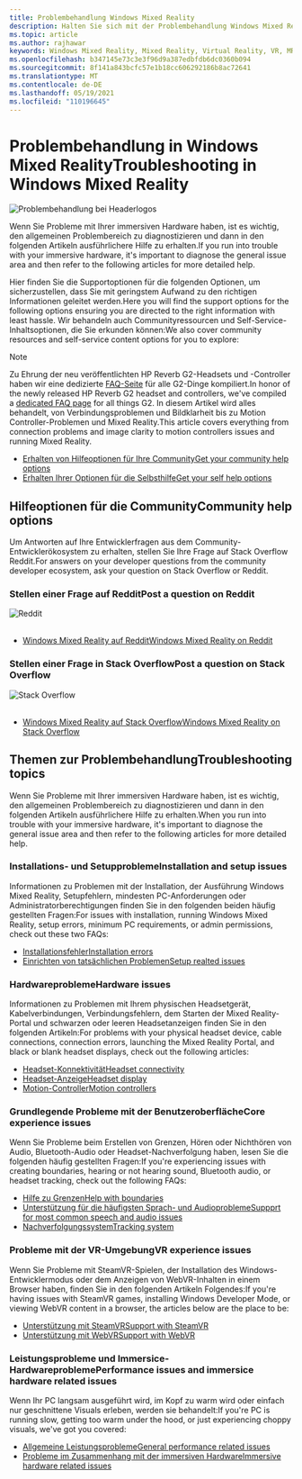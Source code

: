 ```yaml
---
title: Problembehandlung Windows Mixed Reality
description: Halten Sie sich mit der Problembehandlung Windows Mixed Reality, die über unsere Standarddokumentation für den Kundensupport hinausgeht.
ms.topic: article
ms.author: rajhawar
keywords: Windows Mixed Reality, Mixed Reality, Virtual Reality, VR, MR, Problembehandlung, Fehler, Hilfe, Support
ms.openlocfilehash: b347145e73c3e3f96d9a387edbfdb6dc0360b094
ms.sourcegitcommit: 8f141a843bcfc57e1b18cc606292186b8ac72641
ms.translationtype: MT
ms.contentlocale: de-DE
ms.lasthandoff: 05/19/2021
ms.locfileid: "110196645"
---
```

# <a name="troubleshooting-in-windows-mixed-reality"></a><span data-ttu-id="6c49e-104">Problembehandlung in Windows Mixed Reality</span><span class="sxs-lookup"><span data-stu-id="6c49e-104">Troubleshooting in Windows Mixed Reality</span></span>

![Problembehandlung bei Headerlogos](images/1050px-Mixedrealityportal.png)

<span data-ttu-id="6c49e-106">Wenn Sie Probleme mit Ihrer immersiven Hardware haben, ist es wichtig, den allgemeinen Problembereich zu diagnostizieren und dann in den folgenden Artikeln ausführlichere Hilfe zu erhalten.</span><span class="sxs-lookup"><span data-stu-id="6c49e-106">If you run into trouble with your immersive hardware, it's important to diagnose the general issue area and then refer to the following articles for more detailed help.</span></span>

<span data-ttu-id="6c49e-107">Hier finden Sie die Supportoptionen für die folgenden Optionen, um sicherzustellen, dass Sie mit geringstem Aufwand zu den richtigen Informationen geleitet werden.</span><span class="sxs-lookup"><span data-stu-id="6c49e-107">Here you will find the support options for the following options ensuring you are directed to the right information with least hassle.</span></span> <span data-ttu-id="6c49e-108">Wir behandeln auch Communityressourcen und Self-Service-Inhaltsoptionen, die Sie erkunden können:</span><span class="sxs-lookup"><span data-stu-id="6c49e-108">We also cover community resources and self-service content options for you to explore:</span></span>

>[!Note]
><span data-ttu-id="6c49e-109">Zu Ehrung der neu veröffentlichten HP Reverb G2-Headsets und -Controller haben wir eine dedizierte [FAQ-Seite](reverbG2-faq.yml) für alle G2-Dinge kompiliert.</span><span class="sxs-lookup"><span data-stu-id="6c49e-109">In honor of the newly released HP Reverb G2 headset and controllers, we've compiled a [dedicated FAQ page](reverbG2-faq.yml) for all things G2.</span></span> <span data-ttu-id="6c49e-110">In diesem Artikel wird alles behandelt, von Verbindungsproblemen und Bildklarheit bis zu Motion Controller-Problemen und Mixed Reality.</span><span class="sxs-lookup"><span data-stu-id="6c49e-110">This article covers everything from connection problems and image clarity to motion controllers issues and running Mixed Reality.</span></span>

- [<span data-ttu-id="6c49e-111">Erhalten von Hilfeoptionen für Ihre Community</span><span class="sxs-lookup"><span data-stu-id="6c49e-111">Get your community help options</span></span>](#community-help-options)
- [<span data-ttu-id="6c49e-112">Erhalten Ihrer Optionen für die Selbsthilfe</span><span class="sxs-lookup"><span data-stu-id="6c49e-112">Get your self help options</span></span>](#troubleshooting-topics)

## <a name="community-help-options"></a><span data-ttu-id="6c49e-113">Hilfeoptionen für die Community</span><span class="sxs-lookup"><span data-stu-id="6c49e-113">Community help options</span></span>

<span data-ttu-id="6c49e-114">Um Antworten auf Ihre Entwicklerfragen aus dem Community-Entwicklerökosystem zu erhalten, stellen Sie Ihre Frage auf Stack Overflow Reddit.</span><span class="sxs-lookup"><span data-stu-id="6c49e-114">For answers on your developer questions from the community developer ecosystem, ask your question on Stack Overflow or Reddit.</span></span>

### <a name="post-a-question-on-reddit"></a><span data-ttu-id="6c49e-115">Stellen einer Frage auf Reddit</span><span class="sxs-lookup"><span data-stu-id="6c49e-115">Post a question on Reddit</span></span>
<div class='icon is-large'>
    <img alt='Reddit' src='https://docs.microsoft.com/media/logos/logo_reddit.svg'>
</div><br/>

- [<span data-ttu-id="6c49e-116">Windows Mixed Reality auf Reddit</span><span class="sxs-lookup"><span data-stu-id="6c49e-116">Windows Mixed Reality on Reddit</span></span>](https://www.reddit.com/r/WindowsMR/)

### <a name="post-a-question-on-stack-overflow"></a><span data-ttu-id="6c49e-117">Stellen einer Frage in Stack Overflow</span><span class="sxs-lookup"><span data-stu-id="6c49e-117">Post a question on Stack Overflow</span></span>
<div class='icon is-large'>
    <img alt='Stack Overflow' src='https://docs.microsoft.com/media/logos/logo_stackoverflow.svg'>
</div><br/>

- [<span data-ttu-id="6c49e-118">Windows Mixed Reality auf Stack Overflow</span><span class="sxs-lookup"><span data-stu-id="6c49e-118">Windows Mixed Reality on Stack Overflow</span></span>](https://stackoverflow.com/questions/tagged/windows-mixed-reality)

## <a name="troubleshooting-topics"></a><span data-ttu-id="6c49e-119">Themen zur Problembehandlung</span><span class="sxs-lookup"><span data-stu-id="6c49e-119">Troubleshooting topics</span></span>

<span data-ttu-id="6c49e-120">Wenn Sie Probleme mit Ihrer immersiven Hardware haben, ist es wichtig, den allgemeinen Problembereich zu diagnostizieren und dann in den folgenden Artikeln ausführlichere Hilfe zu erhalten.</span><span class="sxs-lookup"><span data-stu-id="6c49e-120">When you run into trouble with your immersive hardware, it's important to diagnose the general issue area and then refer to the following articles for more detailed help.</span></span> 

### <a name="installation-and-setup-issues"></a><span data-ttu-id="6c49e-121">Installations- und Setupprobleme</span><span class="sxs-lookup"><span data-stu-id="6c49e-121">Installation and setup issues</span></span>

<span data-ttu-id="6c49e-122">Informationen zu Problemen mit der Installation, der Ausführung Windows Mixed Reality, Setupfehlern, mindesten PC-Anforderungen oder Administratorberechtigungen finden Sie in den folgenden beiden häufig gestellten Fragen:</span><span class="sxs-lookup"><span data-stu-id="6c49e-122">For issues with installation, running Windows Mixed Reality, setup errors, minimum PC requirements, or admin permissions, check out these two FAQs:</span></span>

- [<span data-ttu-id="6c49e-123">Installationsfehler</span><span class="sxs-lookup"><span data-stu-id="6c49e-123">Installation errors</span></span>](installation_errors.md)
- [<span data-ttu-id="6c49e-124">Einrichten von tatsächlichen Problemen</span><span class="sxs-lookup"><span data-stu-id="6c49e-124">Setup realted issues</span></span>](wmr-setup-faq.yml)

### <a name="hardware-issues"></a><span data-ttu-id="6c49e-125">Hardwareprobleme</span><span class="sxs-lookup"><span data-stu-id="6c49e-125">Hardware issues</span></span>

<span data-ttu-id="6c49e-126">Informationen zu Problemen mit Ihrem physischen Headsetgerät, Kabelverbindungen, Verbindungsfehlern, dem Starten der Mixed Reality-Portal und schwarzen oder leeren Headsetanzeigen finden Sie in den folgenden Artikeln:</span><span class="sxs-lookup"><span data-stu-id="6c49e-126">For problems with your physical headset device, cable connections, connection errors, launching the Mixed Reality Portal, and black or blank headset displays, check out the following articles:</span></span>

- [<span data-ttu-id="6c49e-127">Headset-Konnektivität</span><span class="sxs-lookup"><span data-stu-id="6c49e-127">Headset connectivity</span></span>](headset-connectivity.md)
- [<span data-ttu-id="6c49e-128">Headset-Anzeige</span><span class="sxs-lookup"><span data-stu-id="6c49e-128">Headset display</span></span>](headset-display.md)
- [<span data-ttu-id="6c49e-129">Motion-Controller</span><span class="sxs-lookup"><span data-stu-id="6c49e-129">Motion controllers</span></span>](motion-controller-problems.md)

### <a name="core-experience-issues"></a><span data-ttu-id="6c49e-130">Grundlegende Probleme mit der Benutzeroberfläche</span><span class="sxs-lookup"><span data-stu-id="6c49e-130">Core experience issues</span></span>

<span data-ttu-id="6c49e-131">Wenn Sie Probleme beim Erstellen von Grenzen, Hören oder Nichthören von Audio, Bluetooth-Audio oder Headset-Nachverfolgung haben, lesen Sie die folgenden häufig gestellten Fragen:</span><span class="sxs-lookup"><span data-stu-id="6c49e-131">If you're experiencing issues with creating boundaries, hearing or not hearing sound, Bluetooth audio, or headset tracking, check out the following FAQs:</span></span>

- [<span data-ttu-id="6c49e-132">Hilfe zu Grenzen</span><span class="sxs-lookup"><span data-stu-id="6c49e-132">Help with boundaries</span></span>](boundary-questions.md)
- [<span data-ttu-id="6c49e-133">Unterstützung für die häufigsten Sprach- und Audioprobleme</span><span class="sxs-lookup"><span data-stu-id="6c49e-133">Suppprt for most common speech and audio issues</span></span>](speech-and-audio.md)
- [<span data-ttu-id="6c49e-134">Nachverfolgungssystem</span><span class="sxs-lookup"><span data-stu-id="6c49e-134">Tracking system</span></span>](tracking.md)

### <a name="vr-experience-issues"></a><span data-ttu-id="6c49e-135">Probleme mit der VR-Umgebung</span><span class="sxs-lookup"><span data-stu-id="6c49e-135">VR experience issues</span></span>

<span data-ttu-id="6c49e-136">Wenn Sie Probleme mit SteamVR-Spielen, der Installation des Windows-Entwicklermodus oder dem Anzeigen von WebVR-Inhalten in einem Browser haben, finden Sie in den folgenden Artikeln Folgendes:</span><span class="sxs-lookup"><span data-stu-id="6c49e-136">If you're having issues with SteamVR games, installing Windows Developer Mode, or viewing WebVR content in a browser, the articles below are the place to be:</span></span>

- [<span data-ttu-id="6c49e-137">Unterstützung mit SteamVR</span><span class="sxs-lookup"><span data-stu-id="6c49e-137">Support with SteamVR</span></span>](steamvr-questions.md)
- [<span data-ttu-id="6c49e-138">Unterstützung mit WebVR</span><span class="sxs-lookup"><span data-stu-id="6c49e-138">Support with WebVR</span></span>](webvr-questions.md)

### <a name="performance-issues-and-immersice-hardware-related-issues"></a><span data-ttu-id="6c49e-139">Leistungsprobleme und Immersice-Hardwareprobleme</span><span class="sxs-lookup"><span data-stu-id="6c49e-139">Performance issues and immersice hardware related issues</span></span>

<span data-ttu-id="6c49e-140">Wenn Ihr PC langsam ausgeführt wird, im Kopf zu warm wird oder einfach nur geschnittene Visuals erleben, werden sie behandelt:</span><span class="sxs-lookup"><span data-stu-id="6c49e-140">If you're PC is running slow, getting too warm under the hood, or just experiencing choppy visuals, we've got you covered:</span></span>

- [<span data-ttu-id="6c49e-141">Allgemeine Leistungsprobleme</span><span class="sxs-lookup"><span data-stu-id="6c49e-141">General performance related issues</span></span>](performance-questions.md)
- [<span data-ttu-id="6c49e-142">Probleme im Zusammenhang mit der immersiven Hardware</span><span class="sxs-lookup"><span data-stu-id="6c49e-142">Immersive hardware related issues</span></span>](other-questions.md)
